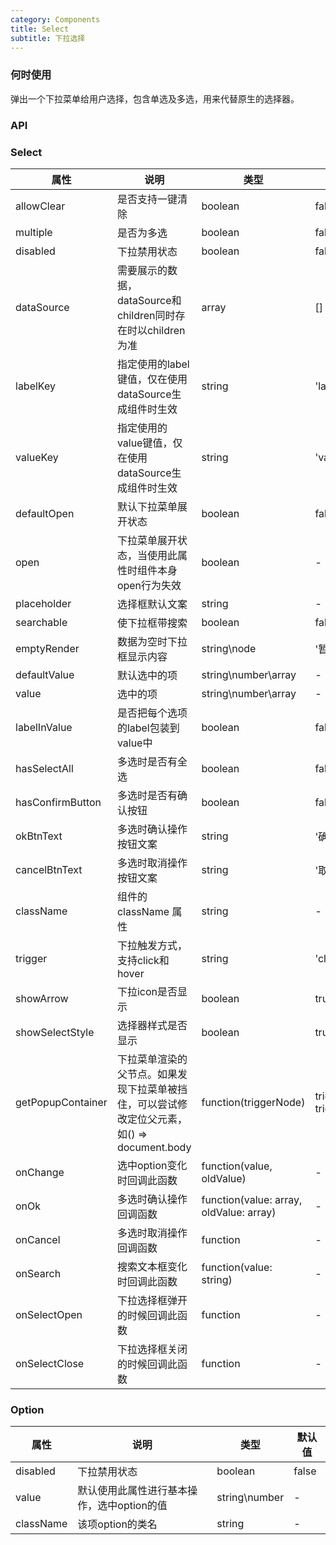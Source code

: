 ```yaml
---
category: Components
title: Select
subtitle: 下拉选择
---
```


### 何时使用
弹出一个下拉菜单给用户选择，包含单选及多选，用来代替原生的选择器。

### API
### Select
| 属性 | 说明 | 类型 | 默认值 |
| --- | --- | --- | --- |
| allowClear | 是否支持一键清除 | boolean | false |
| multiple | 是否为多选 | boolean | false |
| disabled | 下拉禁用状态 | boolean | false |
| dataSource | 需要展示的数据，dataSource和children同时存在时以children为准 | array | [] |
| labelKey | 指定使用的label键值，仅在使用dataSource生成组件时生效 | string | 'label' |
| valueKey | 指定使用的value键值，仅在使用dataSource生成组件时生效 | string | 'value' |
| defaultOpen | 默认下拉菜单展开状态 | boolean | false |
| open | 下拉菜单展开状态，当使用此属性时组件本身open行为失效 | boolean | - |
| placeholder | 选择框默认文案 | string | - |
| searchable | 使下拉框带搜索 | boolean | false |
| emptyRender | 数据为空时下拉框显示内容 | string\node | '暂时没有数据' |
| defaultValue | 默认选中的项 | string\number\array | - |
| value | 选中的项 | string\number\array | - |
| labelInValue | 是否把每个选项的label包装到value中 | boolean | false |
| hasSelectAll | 多选时是否有全选 | boolean | false |
| hasConfirmButton | 多选时是否有确认按钮 | boolean | false |
| okBtnText | 多选时确认操作按钮文案| string | '确认' |
| cancelBtnText | 多选时取消操作按钮文案 | string | '取消' |
| className | 组件的 className 属性 | string | - |
| trigger | 下拉触发方式，支持click和hover | string | 'click' |
| showArrow | 下拉icon是否显示 | boolean | true |
| showSelectStyle | 选择器样式是否显示 | boolean | true |
| getPopupContainer | 下拉菜单渲染的父节点。如果发现下拉菜单被挡住，可以尝试修改定位父元素，如() => document.body | function(triggerNode) | triggerNode => triggerNode.parentElement |
| onChange | 选中option变化时回调此函数 | function(value, oldValue) | - |
| onOk | 多选时确认操作回调函数| function(value: array, oldValue: array) | - |
| onCancel | 多选时取消操作回调函数 | function | - |
| onSearch | 搜索文本框变化时回调此函数 | function(value: string) | - |
| onSelectOpen | 下拉选择框弹开的时候回调此函数 | function | - |
| onSelectClose | 下拉选择框关闭的时候回调此函数 | function | - |

### Option
| 属性 | 说明 | 类型 | 默认值 |
| --- | --- | --- | --- |
| disabled | 下拉禁用状态 | boolean | false |
| value | 默认使用此属性进行基本操作，选中option的值 | string\number | - |
| className | 该项option的类名 | string | - |
